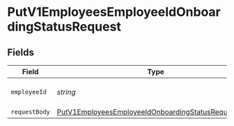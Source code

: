# PutV1EmployeesEmployeeIdOnboardingStatusRequest


## Fields

| Field                                                                                                                                 | Type                                                                                                                                  | Required                                                                                                                              | Description                                                                                                                           |
| ------------------------------------------------------------------------------------------------------------------------------------- | ------------------------------------------------------------------------------------------------------------------------------------- | ------------------------------------------------------------------------------------------------------------------------------------- | ------------------------------------------------------------------------------------------------------------------------------------- |
| `employeeId`                                                                                                                          | *string*                                                                                                                              | :heavy_check_mark:                                                                                                                    | The UUID of the employee                                                                                                              |
| `requestBody`                                                                                                                         | [PutV1EmployeesEmployeeIdOnboardingStatusRequestBody](../../models/operations/putv1employeesemployeeidonboardingstatusrequestbody.md) | :heavy_minus_sign:                                                                                                                    | N/A                                                                                                                                   |